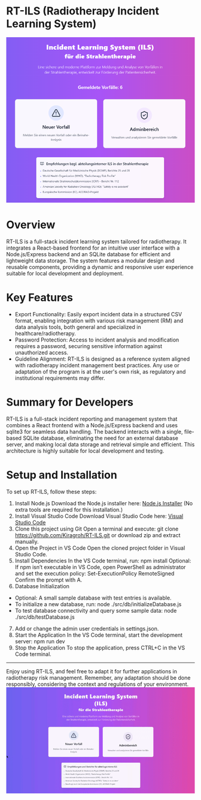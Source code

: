 # RT-ILS (Radiotherapy Incident Learning System)
![Test Image 1](https://github.com/Kiragroh/RT-ILS/blob/main/Homescreen-Screenshot.png)
# Overview
RT-ILS is a full-stack incident learning system tailored for radiotherapy. It integrates a React-based frontend for an intuitive user interface with a Node.js/Express backend and an SQLite database for efficient and lightweight data storage. The system features a modular design and reusable components, providing a dynamic and responsive user experience suitable for local development and deployment.
# Key Features
-	Export Functionality: Easily export incident data in a structured CSV format, enabling integration with various risk management (RM) and data analysis tools, both general and specialized in healthcare/radiotherapy.
-	Password Protection: Access to incident analysis and modification requires a password, securing sensitive information against unauthorized access.
-	Guideline Alignment: RT-ILS is designed as a reference system aligned with radiotherapy incident management best practices. Any use or adaptation of the program is at the user's own risk, as regulatory and institutional requirements may differ.
# Summary for Developers
RT-ILS is a full-stack incident reporting and management system that combines a React frontend with a Node.js/Express backend and uses sqlite3 for seamless data handling. The backend interacts with a single, file-based SQLite database, eliminating the need for an external database server, and making local data storage and retrieval simple and efficient. This architecture is highly suitable for local development and testing.
# Setup and Installation
To set up RT-ILS, follow these steps:
1.	Install Node.js
Download the Node.js installer here: [Node.js Installer](https://nodejs.org/en/download/prebuilt-installer)
(No extra tools are required for this installation.)
2.	Install Visual Studio Code
Download Visual Studio Code here: [Visual Studio Code](https://code.visualstudio.com/download)
3.	Clone this project using Git
Open a terminal and execute:
git clone https://github.com/Kiragroh/RT-ILS.git
or download zip and extract manually.
4.	Open the Project in VS Code
Open the cloned project folder in Visual Studio Code.
5.	Install Dependencies
In the VS Code terminal, run:
npm install
Optional: If npm isn’t executable in VS Code, open PowerShell as administrator and set the execution policy:
Set-ExecutionPolicy RemoteSigned
Confirm the prompt with A.
6.	Database Initialization
-	Optional: A small sample database with test entries is available.
-	To initialize a new database, run:
node ./src/db/initializeDatabase.js
-	To test database connectivity and query some sample data:
node ./src/db/testDatabase.js
7.	Add or change the admin user credentials in settings.json.
8.	Start the Application
In the VS Code terminal, start the development server:
npm run dev
9.	Stop the Application
To stop the application, press CTRL+C in the VS Code terminal.
________________________________________
Enjoy using RT-ILS, and feel free to adapt it for further applications in radiotherapy risk management. Remember, any adaptation should be done responsibly, considering the context and regulations of your environment.
![GIF 1](https://github.com/Kiragroh/RT-ILS/blob/main/RT-ILS.gif)
